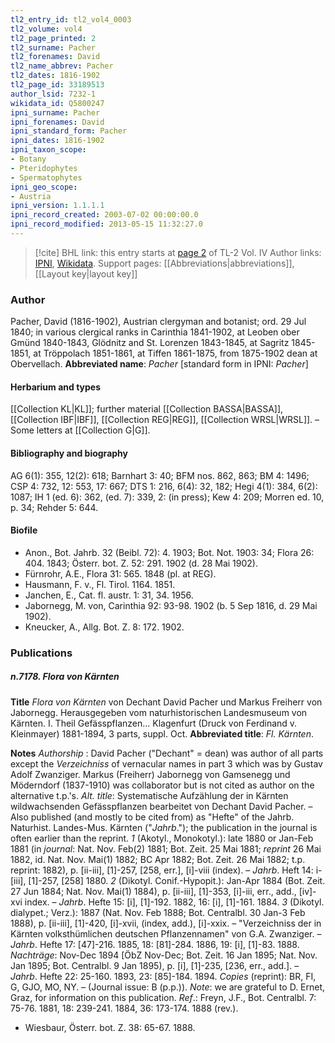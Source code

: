 ```yaml
---
tl2_entry_id: tl2_vol4_0003
tl2_volume: vol4
tl2_page_printed: 2
tl2_surname: Pacher
tl2_forenames: David
tl2_name_abbrev: Pacher
tl2_dates: 1816-1902
tl2_page_id: 33189513
author_lsid: 7232-1
wikidata_id: Q5800247
ipni_surname: Pacher
ipni_forenames: David
ipni_standard_form: Pacher
ipni_dates: 1816-1902
ipni_taxon_scope: 
- Botany
- Pteridophytes
- Spermatophytes
ipni_geo_scope: 
- Austria
ipni_version: 1.1.1.1
ipni_record_created: 2003-07-02 00:00:00.0
ipni_record_modified: 2013-05-15 11:32:27.0
---
```


> [!cite] BHL link: this entry starts at [page 2](https://www.biodiversitylibrary.org/page/33189513) of TL-2 Vol. IV
> Author links: [IPNI](https://www.ipni.org/a/7232-1), [Wikidata](https://www.wikidata.org/wiki/Q5800247). Support pages: [[Abbreviations|abbreviations]], [[Layout key|layout key]]

### Author

Pacher, David (1816-1902), Austrian clergyman and botanist; ord. 29 Jul 1840; in various clergical ranks in Carinthia 1841-1902, at Leoben ober Gmünd 1840-1843, Glödnitz and St. Lorenzen 1843-1845, at Sagritz 1845-1851, at Tröppolach 1851-1861, at Tiffen 1861-1875, from 1875-1902 dean at Obervellach. 
**Abbreviated name**: *Pacher* \[standard form in IPNI: *Pacher*\]

#### Herbarium and types

[[Collection KL|KL]]; further material [[Collection BASSA|BASSA]], [[Collection IBF|IBF]], [[Collection REG|REG]], [[Collection WRSL|WRSL]]. – Some letters at [[Collection G|G]].

#### Bibliography and biography

AG 6(1): 355, 12(2): 618; Barnhart 3: 40; BFM nos. 862, 863; BM 4: 1496; CSP 4: 732, 12: 553, 17: 667; DTS 1: 216, 6(4): 32, 182; Hegi 4(1): 384, 6(2): 1087; IH 1 (ed. 6): 362, (ed. 7): 339, 2: (in press); Kew 4: 209; Morren ed. 10, p. 34; Rehder 5: 644.

#### Biofile

- Anon., Bot. Jahrb. 32 (Beibl. 72): 4. 1903; Bot. Not. 1903: 34; Flora 26: 404. 1843; Österr. bot. Z. 52: 291. 1902 (d. 28 Mai 1902).
- Fürnrohr, A.E., Flora 31: 565. 1848 (pl. at REG).
- Hausmann, F. v., Fl. Tirol. 1164. 1851.
- Janchen, E., Cat. fl. austr. 1: 31, 34. 1956.
- Jabornegg, M. von, Carinthia 92: 93-98. 1902 (b. 5 Sep 1816, d. 29 Mai 1902).
- Kneucker, A., Allg. Bot. Z. 8: 172. 1902.

### Publications

##### n.7178. Flora von Kärnten

**Title**
*Flora von Kärnten* von Dechant David Pacher und Markus Freiherr von Jabornegg. Herausgegeben vom naturhistorischen Landesmuseum von Kärnten. I. Theil Gefässpflanzen... Klagenfurt (Druck von Ferdinand v. Kleinmayer) 1881-1894, 3 parts, suppl. Oct.
**Abbreviated title**: *Fl. Kärnten*.

**Notes**
*Authorship* : David Pacher ("Dechant" = dean) was author of all parts except the *Verzeichniss* of vernacular names in part 3 which was by Gustav Adolf Zwanziger. Markus (Freiherr) Jabornegg von Gamsenegg und Möderndorf (1837-1910) was collaborator but is not cited as author on the alternative t.p.'s.
*Alt. title*: Systematische Aufzählung der in Kärnten wildwachsenden Gefässpflanzen bearbeitet von Dechant David Pacher. – Also published (and mostly to be cited from) as "Hefte" of the Jahrb. Naturhist. Landes-Mus. Kärnten ("*Jahrb*."); the publication in the journal is often earlier than the reprint.
*1* (Akotyl., Monokotyl.): late 1880 or Jan-Feb 1881 (in *journal*: Nat. Nov. Feb(2) 1881; Bot. Zeit. 25 Mai 1881; *reprint* 26 Mai 1882, id. Nat. Nov. Mai(1) 1882; BC Apr 1882; Bot. Zeit. 26 Mai 1882; t.p. reprint: 1882), p. \[ii-iii\], \[1\]-257, \[258, err.\], \[i\]-viii (index). – *Jahrb*. Heft 14: i-\[iii\], \[1\]-257, \[258\] 1880.
*2* (Dikotyl. Conif.-Hypopit.): Jan-Apr 1884 (Bot. Zeit. 27 Jun 1884; Nat. Nov. Mai(1) 1884), p. \[ii-iii\], \[1\]-353, \[i\]-iii, err., add., \[iv\]-xvi index. – *Jahrb*. Hefte 15: \[i\], \[1\]-192. 1882, 16: \[i\], \[1\]-161. 1884.
*3* (Dikotyl. dialypet.; Verz.): 1887 (Nat. Nov. Feb 1888; Bot. Centralbl. 30 Jan-3 Feb 1888), p. \[ii-iii\], \[1\]-420, \[i\]-xvii, (index, add.), \[i\]-xxix. – "Verzeichniss der in Kärnten volksthümlichen deutschen Pflanzennamen" von G.A. Zwanziger. – *Jahrb*. Hefte 17: \[47\]-216. 1885, 18: \[81\]-284. 1886, 19: \[i\], \[1\]-83. 1888.
*Nachträge*: Nov-Dec 1894 \[ÖbZ Nov-Dec; Bot. Zeit. 16 Jan 1895; Nat. Nov. Jan 1895; Bot. Centralbl. 9 Jan 1895), p. \[i\], \[1\]-235, \[236, err., add.\]. – *Jahrb*. Hefte 22: 25-160. 1893, 23: \[85\]-184. 1894.
*Copies* (reprint): BR, FI, G, GJO, MO, NY. – (Journal issue: B (p.p.)).
*Note*: we are grateful to D. Ernet, Graz, for information on this publication.
*Ref*.: Freyn, J.F., Bot. Centralbl. 7: 75-76. 1881, 18: 239-241. 1884, 36: 173-174. 1888 (rev.).
- Wiesbaur, Österr. bot. Z. 38: 65-67. 1888.

